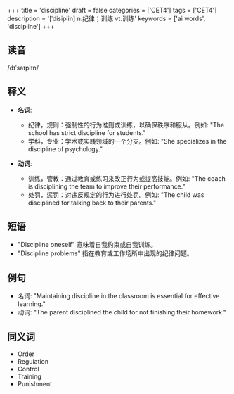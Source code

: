 +++
title = 'discipline'
draft = false
categories = ['CET4']
tags = ['CET4']
description = '[ˈdisiplin] n.纪律；训练 vt.训练'
keywords = ['ai words', 'discipline']
+++

## 读音
/dɪˈsaɪplɪn/

## 释义
- **名词**:
  - 纪律，规则：强制性的行为准则或训练，以确保秩序和服从。例如: "The school has strict discipline for students."
  - 学科，专业：学术或实践领域的一个分支。例如: "She specializes in the discipline of psychology."

- **动词**:
  - 训练，管教：通过教育或练习来改正行为或提高技能。例如: "The coach is disciplining the team to improve their performance."
  - 处罚，惩罚：对违反规定的行为进行处罚。例如: "The child was disciplined for talking back to their parents."

## 短语
- "Discipline oneself" 意味着自我约束或自我训练。
- "Discipline problems" 指在教育或工作场所中出现的纪律问题。

## 例句
- 名词: "Maintaining discipline in the classroom is essential for effective learning."
- 动词: "The parent disciplined the child for not finishing their homework."

## 同义词
- Order
- Regulation
- Control
- Training
- Punishment

